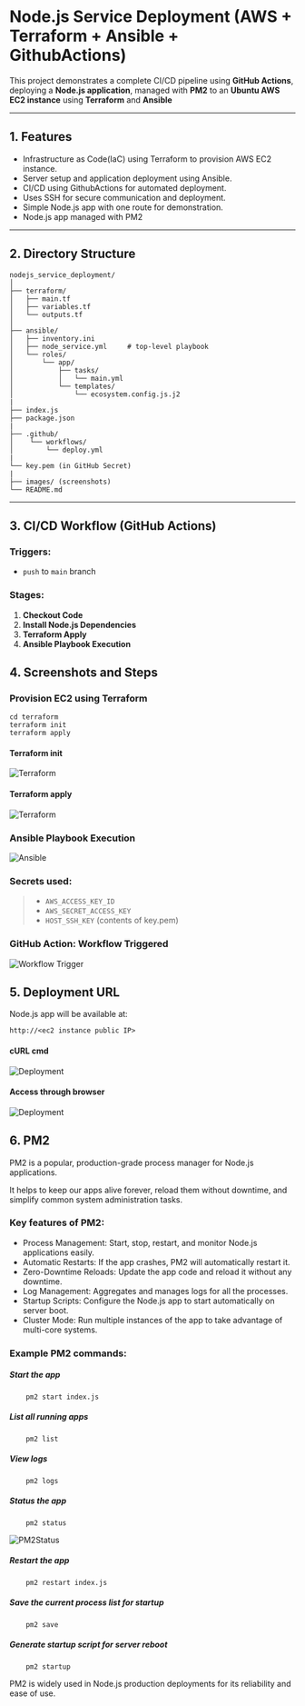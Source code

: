 # Node.js Service Deployment (AWS + Terraform + Ansible + GithubActions)

This project demonstrates a complete CI/CD pipeline using **GitHub Actions**, deploying a **Node.js application**, managed with **PM2** to an **Ubuntu AWS EC2 instance** using **Terraform** and **Ansible**

---

## 1. Features

- Infrastructure as Code(IaC) using Terraform to provision AWS EC2 instance.
- Server setup and application deployment using Ansible.
- CI/CD using GithubActions for automated deployment.
- Uses SSH for secure communication and deployment.
- Simple Node.js app with one route for demonstration.
- Node.js app managed with PM2

---

## 2. Directory Structure
```
nodejs_service_deployment/
│
├── terraform/
│   ├── main.tf
│   ├── variables.tf
│   └── outputs.tf
│
├── ansible/
│   ├── inventory.ini        
│   ├── node_service.yml     # top-level playbook
│   └── roles/
│       └── app/
│           ├── tasks/
│           │   └── main.yml
│           └── templates/
│               └── ecosystem.config.js.j2
|
├── index.js
├── package.json
|
├── .github/
│    └── workflows/
│        └── deploy.yml
|
└── key.pem (in GitHub Secret)
|
├── images/ (screenshots)
└── README.md

```
---
## 3. CI/CD Workflow (GitHub Actions)

### Triggers:
- `push` to `main` branch

### Stages:
1. **Checkout Code**
2. **Install Node.js Dependencies**
3. **Terraform Apply**
4. **Ansible Playbook Execution**

## 4. Screenshots and Steps

###  Provision EC2 using Terraform

```
cd terraform
terraform init
terraform apply
```
#### Terraform init

![Terraform](images/terraform_init.jpg)

#### Terraform apply

![Terraform](images/terraform_apply.jpg)

###  Ansible Playbook Execution

![Ansible](images/ansible_playbook.jpg)

###  Secrets used:
> - `AWS_ACCESS_KEY_ID`
> - `AWS_SECRET_ACCESS_KEY`
> - `HOST_SSH_KEY` (contents of key.pem)

### GitHub Action: Workflow Triggered

![Workflow Trigger](images/gitHubAction_success.jpg)

## 5. Deployment URL

Node.js app will be available at:

    http://<ec2 instance public IP>

#### cURL cmd

![Deployment](images/nodejs_successful.jpg)

#### Access through browser

![Deployment](images/nodejs_ui_successful.jpg)

## 6. PM2 

PM2 is a popular, production-grade process manager for Node.js applications. 

It helps to keep our apps alive forever, reload them without downtime, and simplify common system administration tasks.

### Key features of PM2:

- Process Management: Start, stop, restart, and monitor Node.js applications easily.
- Automatic Restarts: If the app crashes, PM2 will automatically restart it.
- Zero-Downtime Reloads: Update the app code and reload it without any downtime.
- Log Management: Aggregates and manages logs for all the processes.
- Startup Scripts: Configure the Node.js app to start automatically on server boot.
- Cluster Mode: Run multiple instances of the app to take advantage of multi-core systems.

### Example PM2 commands:

##### Start the app
        pm2 start index.js

##### List all running apps
        pm2 list

##### View logs
        pm2 logs

##### Status the app
        pm2 status

![PM2Status](images/PM2_status.jpg)

##### Restart the app
        pm2 restart index.js

##### Save the current process list for startup
        pm2 save

##### Generate startup script for server reboot
        pm2 startup


PM2 is widely used in Node.js production deployments for its reliability and ease of use.






